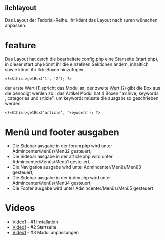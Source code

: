 ## ilchlayout
Das Layout der Tudorial-Reihe.
Ihr könnt das Layout nach euren wünschen anpassen.

# feature
Das Layout hat durch die bearbeitete config.php eine Startseite (start.php), in dieser start.php könnt ihr die einzellnen Sektionen
ändern, inhaltlich sowie könnt ihr Ilch-Boxen hinzufügen..

```
<?=$this->getBox('1', '2'); ?>
```

der erste Wert (1) spricht das Modul an, der zweite Wert (2) gibt die Box aus die benödigt werden
zb.: das Artikel Modul hat 4 Boxen "archive, keywords , categories und article", um keywords müsste die ausgabe so geschrieben 
werden

```
<?=$this->getBox('article', 'keywords'); ?>
```

# Menü und footer ausgaben
* Die Sidebar ausgabe in der forum.php wird unter Admincenter/Menüs/Menü2 gesteuert,
* Die Sidebar ausgabe in der article.php wird unter Admincenter/Menüs/Menü1 gesteuert,
* Die Navigation ausgabe wird unter Admincenter/Menüs/Menü3 gesteuert,
* Die Sidebar ausgabe in der index.php wird unter Admincenter/Menüs/Menü4 gesteuert,
* Die Footer ausgabe wird unter Admincenter/Menüs/Menü5 gesteuert

# Videos 
* [Video1](https://www.youtube.com/watch?v=W1D1WGp3ilU) - #1 Installation
* [Video1](https://www.youtube.com/watch?v=eruu7AGSmA8) - #2 Startseite
* [Video1](https://www.youtube.com/watch?v=zSo979JWsPY) - #3 Modul anpassungen 

